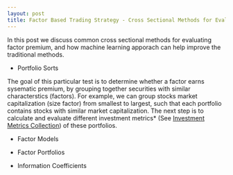 ```yaml
---
layout: post
title: Factor Based Trading Strategy - Cross Sectional Methods for Evaluation of Factor Premium
---
```


In this post we discuss common cross sectional methods for evaluating factor premium, and how machine learning apporach can help improve the traditional methods.

- Portfolio Sorts

The goal of this particular test is to determine whether a factor earns sysematic premium, by grouping together securities with similar characterstics (factors). For example, we can group stocks market capitalization (size factor) from smallest to largest, such that each portfolio contains stocks with similar market capitalization. The next step is to calculate and evaluate different investment metrics* (See [Investment Metrics Collection](http://github.com/barryclark/jekyll-now/)) of these portfolios.

- Factor Models

- Factor Portfolios

- Information Coefficients
